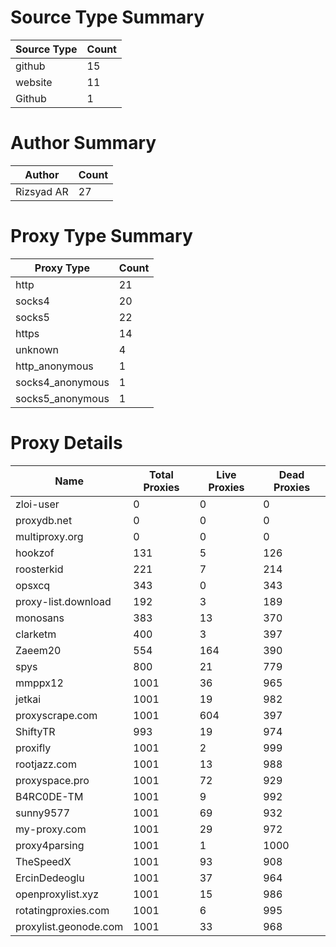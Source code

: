 # Source Type Summary

| Source Type | Count |
|-------------|-------|
| github | 15 |
| website | 11 |
| Github | 1 |


# Author Summary

| Author | Count |
|--------|-------|
| Rizsyad AR | 27 |


# Proxy Type Summary

| Proxy Type | Count |
|------------|-------|
| http | 21 |
| socks4 | 20 |
| socks5 | 22 |
| https | 14 |
| unknown | 4 |
| http_anonymous | 1 |
| socks4_anonymous | 1 |
| socks5_anonymous | 1 |


# Proxy Details

| Name | Total Proxies | Live Proxies | Dead Proxies |
|------|---------------|--------------|---------------|
| zloi-user | 0 | 0 | 0 |
| proxydb.net | 0 | 0 | 0 |
| multiproxy.org | 0 | 0 | 0 |
| hookzof | 131 | 5 | 126 |
| roosterkid | 221 | 7 | 214 |
| opsxcq | 343 | 0 | 343 |
| proxy-list.download | 192 | 3 | 189 |
| monosans | 383 | 13 | 370 |
| clarketm | 400 | 3 | 397 |
| Zaeem20 | 554 | 164 | 390 |
| spys | 800 | 21 | 779 |
| mmppx12 | 1001 | 36 | 965 |
| jetkai | 1001 | 19 | 982 |
| proxyscrape.com | 1001 | 604 | 397 |
| ShiftyTR | 993 | 19 | 974 |
| proxifly | 1001 | 2 | 999 |
| rootjazz.com | 1001 | 13 | 988 |
| proxyspace.pro | 1001 | 72 | 929 |
| B4RC0DE-TM | 1001 | 9 | 992 |
| sunny9577 | 1001 | 69 | 932 |
| my-proxy.com | 1001 | 29 | 972 |
| proxy4parsing | 1001 | 1 | 1000 |
| TheSpeedX | 1001 | 93 | 908 |
| ErcinDedeoglu | 1001 | 37 | 964 |
| openproxylist.xyz | 1001 | 15 | 986 |
| rotatingproxies.com | 1001 | 6 | 995 |
| proxylist.geonode.com | 1001 | 33 | 968 |

